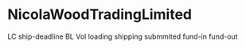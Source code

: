 # NicolaWoodTradingLimited
LC  ship-deadline
  BL  Vol    loading    shipping     submmited   fund-in     fund-out
